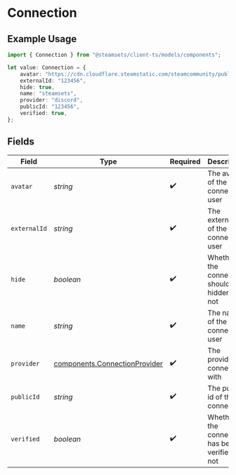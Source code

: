 # Connection

## Example Usage

```typescript
import { Connection } from "@steamsets/client-ts/models/components";

let value: Connection = {
    avatar: "https://cdn.cloudflare.steamstatic.com/steamcommunity/public/images/avatars/f1/f1a1d2c3d0c9d1e1f2f3f4f5f6f7f8f9.jpg",
    externalId: "123456",
    hide: true,
    name: "steamsets",
    provider: "discord",
    publicId: "123456",
    verified: true,
};
```

## Fields

| Field                                                                                                               | Type                                                                                                                | Required                                                                                                            | Description                                                                                                         | Example                                                                                                             |
| ------------------------------------------------------------------------------------------------------------------- | ------------------------------------------------------------------------------------------------------------------- | ------------------------------------------------------------------------------------------------------------------- | ------------------------------------------------------------------------------------------------------------------- | ------------------------------------------------------------------------------------------------------------------- |
| `avatar`                                                                                                            | *string*                                                                                                            | :heavy_check_mark:                                                                                                  | The avatar of the connected user                                                                                    | https://cdn.cloudflare.steamstatic.com/steamcommunity/public/images/avatars/f1/f1a1d2c3d0c9d1e1f2f3f4f5f6f7f8f9.jpg |
| `externalId`                                                                                                        | *string*                                                                                                            | :heavy_check_mark:                                                                                                  | The external id of the connected user                                                                               | 123456                                                                                                              |
| `hide`                                                                                                              | *boolean*                                                                                                           | :heavy_check_mark:                                                                                                  | Whether the connection should be hidden or not                                                                      | true                                                                                                                |
| `name`                                                                                                              | *string*                                                                                                            | :heavy_check_mark:                                                                                                  | The name of the connected user                                                                                      | steamsets                                                                                                           |
| `provider`                                                                                                          | [components.ConnectionProvider](../../models/components/connectionprovider.md)                                      | :heavy_check_mark:                                                                                                  | The provider to connect with                                                                                        | discord                                                                                                             |
| `publicId`                                                                                                          | *string*                                                                                                            | :heavy_check_mark:                                                                                                  | The public id of the connection                                                                                     | 123456                                                                                                              |
| `verified`                                                                                                          | *boolean*                                                                                                           | :heavy_check_mark:                                                                                                  | Whether the connection has been verified or not                                                                     | true                                                                                                                |